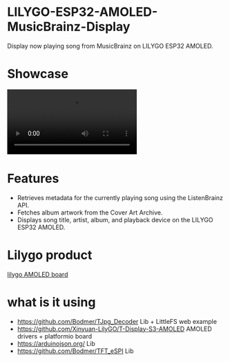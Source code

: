 # LILYGO-ESP32-AMOLED-MusicBrainz-Display
Display now playing song from MusicBrainz on LILYGO ESP32 AMOLED. 

# Showcase
<video src="media/showcase.mp4">showcase of changing track</video>

# Features
- Retrieves metadata for the currently playing song using the ListenBrainz API.
- Fetches album artwork from the Cover Art Archive.
- Displays song title, artist, album, and playback device on the LILYGO ESP32 AMOLED.

# Lilygo product
[lilygo AMOLED board](https://lilygo.cc/products/t-display-s3-amoled?variant=43506902335669)

# what is it using
- https://github.com/Bodmer/TJpg_Decoder Lib + LittleFS web example
- https://github.com/Xinyuan-LilyGO/T-Display-S3-AMOLED AMOLED drivers + platformio board
- https://arduinojson.org/ Lib
- https://github.com/Bodmer/TFT_eSPI Lib
